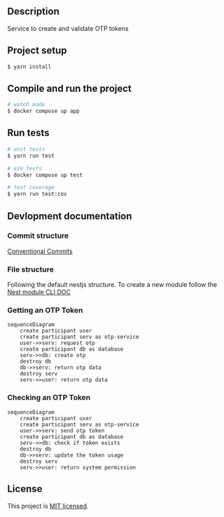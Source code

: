 ## Description

Service to create and validate OTP tokens

## Project setup

```bash
$ yarn install
```

## Compile and run the project

```bash
# watch mode
$ docker compose up app
```

## Run tests

```bash
# unit tests
$ yarn run test

# e2e tests
$ docker compose up test

# test coverage
$ yarn run test:cov
```

## Devlopment documentation

### Commit structure

[Conventional Commits](https://www.conventionalcommits.org/en/v1.0.0/)

### File structure

Following the default nestjs structure. To create a new module follow the [Nest module CLI DOC](https://docs.nestjs.com/modules)

### Getting an OTP Token

```mermaid
sequenceDiagram
    create participant user
    create participant serv as otp-service
    user->>serv: request otp
    create participant db as database
    serv->>db: create otp
    destroy db
    db->>serv: return otp data
    destroy serv
    serv->>user: return otp data
```

### Checking an OTP Token

```mermaid
sequenceDiagram
    create participant user
    create participant serv as otp-service
    user->>serv: send otp token
    create participant db as database
    serv->>db: check if token exists
    destroy db
    db->>serv: update the token usage
    destroy serv
    serv->>user: return system permission
```



## License

This project is [MIT licensed](https://github.com/nestjs/nest/blob/master/LICENSE).
